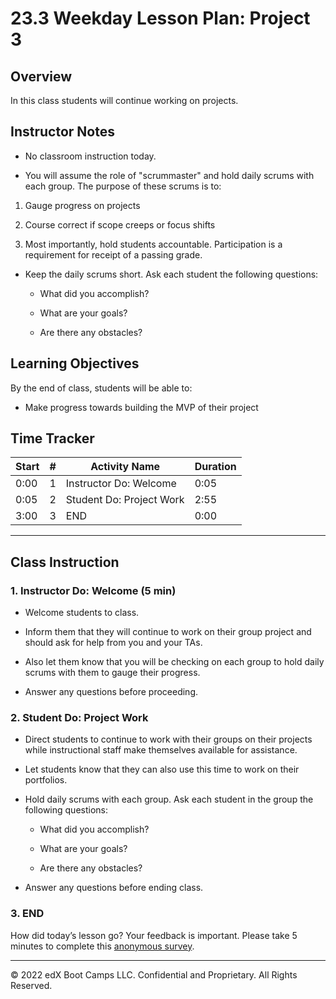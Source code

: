 # 23.3 Weekday Lesson Plan: Project 3

## Overview

In this class students will continue working on projects.

## Instructor Notes

* No classroom instruction today.

* You will assume the role of "scrummaster" and hold daily scrums with each group. The purpose of these scrums is to:

 1. Gauge progress on projects

 2. Course correct if scope creeps or focus shifts

 3. Most importantly, hold students accountable. Participation is a requirement for receipt of a passing grade.

* Keep the daily scrums short. Ask each student the following questions:

  * What did you accomplish?

  * What are your goals?

  * Are there any obstacles?

## Learning Objectives

By the end of class, students will be able to:

* Make progress towards building the MVP of their project

## Time Tracker

| Start   | #   | Activity Name                       | Duration |
| ------- | --- | ----------------------------------- | -------- |
| 0:00    | 1   | Instructor Do: Welcome              | 0:05     |
| 0:05    | 2   | Student Do: Project Work            | 2:55     |
| 3:00    | 3   | END                                 | 0:00     |

---

## Class Instruction

### 1. Instructor Do: Welcome (5 min)

* Welcome students to class.

* Inform them that they will continue to work on their group project and should ask for help from you and your TAs.

* Also let them know that you will be checking on each group to hold daily scrums with them to gauge their progress.

* Answer any questions before proceeding.
  
### 2. Student Do: Project Work

* Direct students to continue to work with their groups on their projects while instructional staff make themselves available for assistance.

* Let students know that they can also use this time to work on their portfolios.

* Hold daily scrums with each group. Ask each student in the group the following questions:

  * What did you accomplish?

  * What are your goals?

  * Are there any obstacles?

* Answer any questions before ending class.

### 3. END

How did today’s lesson go? Your feedback is important. Please take 5 minutes to complete this [anonymous survey](https://forms.gle/RfcVyXiMmZQut6aJ6).

---
© 2022 edX Boot Camps LLC. Confidential and Proprietary. All Rights Reserved.
